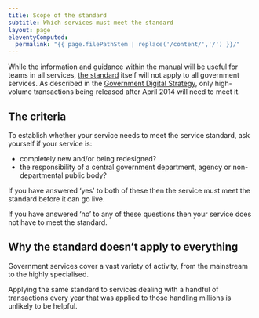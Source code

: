 ```yaml
---
title: Scope of the standard
subtitle: Which services must meet the standard
layout: page
eleventyComputed:
  permalink: "{{ page.filePathStem | replace('/content/','/') }}/"
---
```


While the information and guidance within the manual will be useful for teams in all services, [the standard](/version-1/) itself will not apply to all government services. As described in the [Government Digital Strategy](https://www.gov.uk/government/collections/government-digital-strategy-reports-and-research), only high-volume transactions being released after April 2014 will need to meet it.

## The criteria

To establish whether your service needs to meet the service standard, ask yourself if your service is:

-   completely new and/or being redesigned?
-   the responsibility of a central government department, agency or non-departmental public body?

If you have answered ‘yes’ to both of these then the service must meet the standard before it can go live.

If you have answered ‘no’ to any of these questions then your service does not have to meet the standard.

## Why the standard doesn’t apply to everything

Government services cover a vast variety of activity, from the mainstream to the highly specialised.

Applying the same standard to services dealing with a handful of transactions every year that was applied to those handling millions is unlikely to be helpful.

